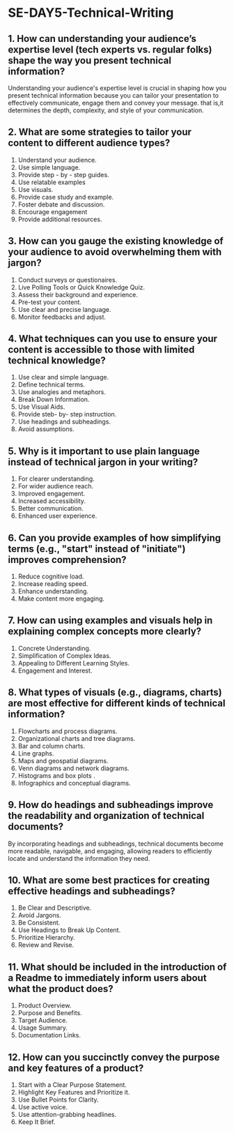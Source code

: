 # SE-DAY5-Technical-Writing
## 1. How can understanding your audience’s expertise level (tech experts vs. regular folks) shape the way you present technical information?
Understanding your audience's expertise level is crucial in shaping how you present technical information because you can tailor your presentation to effectively communicate, engage them and convey your message. that is,it determines the depth, complexity, and style of your communication.

## 2. What are some strategies to tailor your content to different audience types?
1. Understand your audience.
2. Use simple language.
3. Provide step - by - step guides.
4. Use relatable examples
5. Use visuals.
6. Provide case study and example.
7. Foster debate and discussion.
8. Encourage engagement
9. Provide additional resources.

 ## 3. How can you gauge the existing knowledge of your audience to avoid overwhelming them with jargon?
 1. Conduct surveys or questionaires.
 2. Live Polling Tools or Quick Knowledge Quiz.
 3. Assess their background and experience.
 4. Pre-test your content.
 5. Use clear and precise language.
 6. Monitor feedbacks and adjust.

## 4. What techniques can you use to ensure your content is accessible to those with limited technical knowledge?
1. Use clear and simple language.
2. Define technical terms.
3. Use analogies and metaphors.
4. Break Down Information.
5. Use Visual Aids.
6. Provide steb- by- step instruction.
7. Use headings and subheadings.
8. Avoid assumptions.
   
## 5. Why is it important to use plain language instead of technical jargon in your writing?
1. For clearer understanding.
2. For wider audience reach.
3. Improved engagement.
4. Increased accessibility.
5. Better communication.
6. Enhanced user experience.
   
## 6. Can you provide examples of how simplifying terms (e.g., "start" instead of "initiate") improves comprehension?
1. Reduce cognitive load.
2. Increase reading speed.
3. Enhance understanding.
4. Make content more engaging.

## 7. How can using examples and visuals help in explaining complex concepts more clearly?
1. Concrete Understanding.
2. Simplification of Complex Ideas.
3. Appealing to Different Learning Styles.
4. Engagement and Interest.

## 8. What types of visuals (e.g., diagrams, charts) are most effective for different kinds of technical information?
1. Flowcharts and process diagrams.
2. Organizational charts and tree diagrams.
3. Bar and column charts.
4. Line graphs.
5. Maps and geospatial diagrams.
6. Venn diagrams and network diagrams.
7. Histograms and box plots .
8. Infographics and conceptual diagrams.

## 9. How do headings and subheadings improve the readability and organization of technical documents?
By incorporating headings and subheadings, technical documents become more readable, navigable, and engaging, allowing readers to efficiently locate and understand the information they need.

## 10. What are some best practices for creating effective headings and subheadings?
1. Be Clear and Descriptive.
2. Avoid Jargons.
3. Be Consistent.
4. Use Headings to Break Up Content.
5. Prioritize Hierarchy.
6. Review and Revise.
  
## 11. What should be included in the introduction of a Readme to immediately inform users about what the product does?
1.  Product Overview.
2.  Purpose and Benefits.
3.  Target Audience.
4.  Usage Summary.
5.  Documentation Links.

## 12. How can you succinctly convey the purpose and key features of a product?
1.  Start with a Clear Purpose Statement.
2.  Highlight Key Features and Prioritize it.
3.  Use Bullet Points for Clarity.
4.  Use active voice.
5.  Use attention-grabbing headlines.
6.  Keep It Brief.
